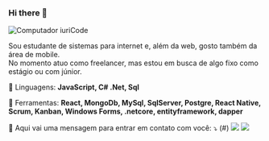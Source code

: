 ### Hi there 👋

![Computador iuriCode](https://raw.githubusercontent.com/MicaelliMedeiros/micaellimedeiros/master/image/computer-illustration.png)

Sou estudante de sistemas para internet e, além da web, gosto também da área de mobile.  
No momento atuo como freelancer, mas estou em busca de algo fixo como estágio ou com júnior.

🦄 Linguagens: **JavaScript, C# .Net, Sql**

💼 Ferramentas: **React, MongoDb, MySql, SqlServer, Postgre, React Native, Scrum, Kanban, Windows Forms, .netcore, entityframework, dapper**

💌 Aqui vai uma mensagem para entrar em contato com você: ⤵️
(#) [![](https://img.shields.io/badge/-Linkedin-0e76a8?style=flat-square&logo=Linkedin&logoColor=white&link=LINK-DO-SEU-LINKEDIN)](https://www.linkedin.com/in/luiz-henrique-martins-b741a4156/) [ ![](https://img.shields.io/badge/-WhatsApp-25d366?style=flat-square&labelColor=25d366&logo=whatsapp&logoColor=white&link=API-DO-SEU-WHATSAPP)](#)
